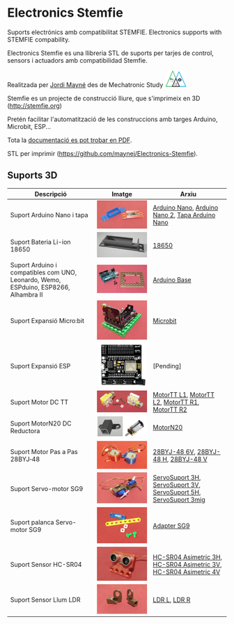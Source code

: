 # Electronics Stemfie

Suports electrónics amb compatibilitat STEMFIE. Electronics supports with STEMFIE compability. 

Electronics Stemfie es una llibreria STL de suports per tarjes de control, sensors i actuadors amb compatibilidad Stemfie.

Realitzada per [Jordi Mayné](https://github.com/maynej) des de Mechatronic Study <img src="Imatges/Logo3senseFons.png" width="50" />

Stemfie es un projecte de construcció lliure, que s'imprimeix en 3D (http://stemfie.org) 

Pretén facilitar l'automatització de les construccions amb targes Arduino, Microbit, ESP...

Tota la [documentació es pot trobar en PDF](https://github.com/maynej/Electronics-Stemfie/tree/main/Doc).

STL per imprimir (https://github.com/maynej/Electronics-Stemfie).

## Suports 3D
  
Descripció         | Imatge          | Arxiu         
------------- | ------------- | ------------- 
Suport Arduino Nano i tapa |![](Imatges/ArduinoNano.png) | [Arduino Nano](CPU/ArduinoNanoStemfie.stl), [Arduino Nano 2](CPU/ArduinoNano2Stemfie.stl), [Tapa Arduino Nano](CPU/TapaArduinoNanoStemfie.stl)
Suport Bateria Li-ion 18650|![18650](Imatges/18650.png) | [18650](CPU/18650Holder2Stemfie.stl)
Suport Arduino i compatibles com UNO, Leonardo, Wemo, ESPduino, ESP8266, Alhambra II|![](Imatges/ArduinoUNO.png)| [Arduino Base](CPU/ArduinoBaseStemfie.stl) 
Suport Expansió Micro:bit|![Microbit](/Imatges/Microbit.png) |[Microbit](CPU/MicrobitBaseStemfie.stl)  
Suport Expansió ESP|![](Imatges/Wifi_Esp8266.png) |    [Pending]
Suport Motor DC TT|![](Imatges/MotorTT.png) |[MotorTT L1](Motors/MotorDC_TT_L1_mClonSTEMFIE.stl), [MotorTT L2](Motors/MotorDC_TT_L2_mClonSTEMFIE.stl), [MotorTT R1](Motors/MotorDC_TT_R1_mClonSTEMFIE.stl), [MotorTT R2](Motors/MotorDC_TT_R2_mClonSTEMFIE.stl) 
Suport MotorN20 DC Reductora|![](Imatges/MotorN20Reduct.png) | [MotorN20 ](Motors/Motor_N2_Stemfie.stl)
Suport Motor Pas a Pas 28BYJ‐48|![](Imatges/28BYJ-48.png) |[28BYJ-48 6V](Motors/28BYJ-48_6V_Stemfie.stl), [28BYJ-48 H](Motors/28BYJ-48_H_Stemfie.stl), [28BYJ-48 V](Motors/28BYJ-48_V_Stemfie.stl) 
Suport Servo-motor SG9|![](Imatges/ServoMotor.png) | [ServoSuport 3H](ServoMount/ServoSuport3HStemfie.stl), [ServoSuport 3V](ServoMount/ServoSuport3VStemfie.stl), [ServoSuport 5H](ServoMount/ServoSuport5HStemfie.stl), [ServoSuport 3mig](ServoMount/ServoSuport4migStemfie.stl)
Suport palanca Servo-motor SG9|![](Imatges/Adapter.png) |[Adapter SG9](ServoMount/Servo9GAdapter_Stemfie.stl)
Suport Sensor HC-SR04|![](Imatges/SensorDistancia.png) |[HC-SR04 Asimetric 3H](SensorsMount/SensorAsimetric3H_Stemfie.stl), [HC-SR04 Asimetric 3V](SensorsMount/SensorAsimetric3Stemfie.stl), [HC-SR04 Asimetric 4V](SensorsMount/SensorAsimetric4Stemfie.stl)   
Suport Sensor Llum LDR|![](Imatges/LDR.png) | [LDR L](SensorsMount/LDRSensorL_STEMFIE.stl), [LDR R](SensorsMount/LDRSensorL_STEMFIE.stl)


